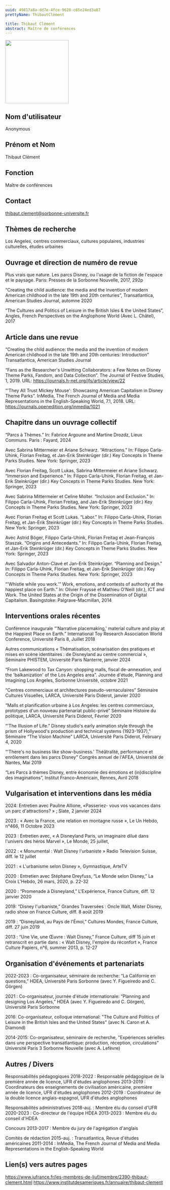 ```yaml
---
uuid: 49817a8a-dd7e-4fce-9628-c65e24ed3a87
prettyName: ThibautClément

title: Thibaut Clément
abstract: Maître de conférences
---
```


<img src="./avatar.webp" width="200px" />

## ﻿Nom d'utilisateur

 Anonymous

## Prénom et Nom

 Thibaut Clément

## Fonction

 Maître de conférences

## Contact

 thibaut.clement@sorbonne-universite.fr

## Thèmes de recherche

 Los Angeles, centres commerciaux, cultures populaires, industries culturelles, études urbaines

## Ouvrage et direction de numéro de revue

 Plus vrais que nature. Les parcs Disney, ou l'usage de la fiction de l'espace et le paysage. Paris: Presses de la Sorbonne Nouvelle, 2017, 292p

“Creating the child audience: the media and the invention of modern American childhood in the late 19th and 20th centuries”, Transatlantica, American Studies Journal, automne 2020

“The Cultures and Politics of Leisure in the British Isles & the United States”, Angles, French Perspectives on the Anglophone World (Avec L. Châtel), 2017

## Article dans une revue

 “Creating the child audience: the media and the invention of modern American childhood in the late 19th and 20th centuries: Introduction” Transatlantica, American Studies Journal

“Fans as the Researcher's Unwitting Collaborators: a Few Notes on Disney Theme Parks, Fandom, and Data Collection”. The Journal of Festive Studies, 1, 2019. URL: https://journals.h-net.org/jfs/article/view/22

“'They All Trust Mickey Mouse': Showcasing American Capitalism in Disney Theme Parks”. InMedia, The French Journal of Media and Media Representations in the English-Speaking World, 7.1, 2018. URL: https://journals.openedition.org/inmedia/1021

## Chapitre dans un ouvrage collectif

 “Parcs à Thèmes.” In: Fabrice Argoune and Martine Drozdz, Lieux Communs. Paris : Fayard, 2024

Avec Sabrina Mittermeier et Ariane Schwarz. “Attractions.” In: Filippo Carla-Uhink, Florian Freitag, et Jan-Erik Steinkrüger (dir.) Key Concepts in Theme Parks Studies. New York: Springer, 2023

Avec Florian Freitag, Scott Lukas, Sabrina Mittermeier et Ariane Schwarz. “Immersion and Experience.”  In: Filippo Carla-Uhink, Florian Freitag, et Jan-Erik Steinkrüger (dir.) Key Concepts in Theme Parks Studies. New York: Springer, 2023

Avec Sabrina Mittermeier et Celine Molter. “Inclusion and Exclusion.”  In: Filippo Carla-Uhink, Florian Freitag, and Jan-Erik Steinkrüger (dir.) Key Concepts in Theme Parks Studies. New York: Springer, 2023

Avec Florian Freitag et Scott Lukas. “Labor.” In: Filippo Carla-Uhink, Florian Freitag, et Jan-Erik Steinkrüger (dir.) Key Concepts in Theme Parks Studies. New York: Springer, 2023

Avec Astrid Böger, Filippo Carla-Uhink, Florian Freitag et Jean-François Staszak. “Origins and Antecedants.” In: Filippo Carla-Uhink, Florian Freitag, et Jan-Erik Steinkrüger (dir.) Key Concepts in Theme Parks Studies. New York: Springer, 2023

Avec Salvador Anton-Clavé et Jan-Erik Steinkrüger. “Planning and Design.” In: Filippo Carla-Uhink, Florian Freitag, et Jan-Erik Steinkrüger (dir.) Key Concepts in Theme Parks Studies. New York: Springer, 2023

“'Whistle while you work.'” Work, emotions, and contests of authority at the happiest place on Earth.” In: Olivier Frayssé et Mathieu O'Neill (dir.), ICT and Work. The United States at the Origin of the Dissemination of Digital Capitalism. Basingstoke: Palgrave-Macmillan, 2014

## Interventions orales récentes

 Conférence inaugurale
“'Narrative placemaking,' material culture and play at the Happiest Place on Earth.” International Toy Research Association World Conference, Université Paris 8, Juillet 2018

Autres communications
« Thématisation, scénarisation des pratiques et mises en scène identitaires : de Disneyland au centre commercial », Séminaire PHISTEM, Université Paris Nanterre, janvier 2024

“From Lakewood to Tax Canyon: shopping malls, fiscal de-annexation, and the 'balkanization' of the Los Angeles area”. Journée d'étude, Planning and Imagining Los Angeles, Sorbonne Université, octobre 2021

“Centres commerciaux et architectures pseudo-vernaculaires” Séminaire Cultures Visuelles, LARCA, Université Paris Diderot, janvier 2020

“Malls et planification urbaine à Los Angeles: les centres commerciaux, prototypes d'un nouveau partenariat public-privé” Séminaire Histoire du politique, LARCA, Université Paris Diderot, Février 2020

“'The Illusion of Life.” Disney studio's early animation style through the prism of Hollywood's production and technical systems (1923-1937),” Séminaire “The Vision Machine” LARCA, Université Paris Diderot, February 4, 2020

“'There's no business like show-business.' Théâtralité, performance et enrôlement dans les parcs Disney” Congrès annuel de l'AFEA, Université de Nantes, Mai 2019

“Les Parcs à thèmes Disney, entre économie des émotions et (in)discipline des imaginations”, Institut Franco-Américain, Rennes, Avril 2018

## Vulgarisation et interventions dans les média

 2024: Entretien avec Pauline Allione, «Passeriez- vous vos vacances dans un parc d'attractions? » ; Slate, 2 janvier 2024

2023 : « Avec la France, une relation en montagne russe », Le Un Hebdo, n°466,
11 Octobre  2023

2023 : Entretien avec, « A Disneyland Paris, un imaginaire dilué dans l'univers des
héros Marvel », Le Monde, 25 juillet,

2022 : « Monumental : Walt Disney l'urbaniste » Radio Television Suisse, diff. le 12 juillet

2021 : « L'urbanisme selon Disney », Gymnastique, ArteTV

2020 : Entretien avec Stéphane Dreyfuss, “Le Monde selon Disney,” La Croix L'Hebdo, 26 mars, 2020, p. 22-32

2020 : “Promenade à Disneyland,” L'Expérience, France Culture, diff. 12 janvier 2020

2019: “Disney l'urbaniste,” Grandes Traversées : Oncle Walt, Mister Disney, radio show on France Culture, diff. 8 août 2019

2019 : “Disneyland, au Pays de l'Émoi,” Cultures Mondes, France Culture, diff.
27 juin 2019

2013 : “Une Vie, une Œuvre : Walt Disney,” France Culture, diff 15 juin et retranscrit en partie dans : « Walt Disney, l'empire du réconfort », France Culture Papiers, n°6, summer 2013, p. 12-27

## Organisation d'événements et partenariats

 2022-2023 : Co-organisateur, séminaire de recherche: “La Californie en questions,” HDEA, Université Paris Sorbonne (avec Y. Figueiredo and C. Görgen)

2021 : Co-organisateur, journée d'étude internationale: “Planning and designing Los Angeles,” HDEA (avec Y. Figueiredo and C. Görgen), Université Paris Sorbonne

2016: Co-organisateur, colloque international: "The Culture and Politics of Leisure in the British Isles and the United States" (avec N. Caron et A. Diamond)

2014-2015: Co-organisateur, séminaire de recherche, "Expériences sérielles dans une perspective transatlantique: production, réception, circulations" Université Paris 3 Sorbonne Nouvelle (avec A. Lefèvre)

## Autres / Divers

 Responsabilités pédagogiques
2018-2022 : Responsable pédagogique de la première année de licence, UFR d'études
anglophones
2013-2019 : Coordinateurs des enseignements de civilisation américaine, première année
de licence, UFR d'études anglophones
2012-2019 : Coordinateur de la double licence anglais-espagnol, UFR d'études
anglophones

Responsabilités administratives
2018-auj. : Membre élu du conseil d'UFR
2020-2023 : Co-directeur de l'équipe HDEA
2013-2023 : Membre élu du conseil d'HDEA

Concours
2013-2017 : Membre du jury de l'agrégation d'anglais

Comités de rédaction
2015-auj. : Transatlantica, Revue d'études américaines
2011-2014 : InMedia, The French Journal of Media and Media Representations in the
English-Speaking World

## Lien(s) vers autres pages

 https://www.iufrance.fr/les-membres-de-liuf/membre/2390-thibaut-clement.html
https://www.institutdesameriques.fr/annuaire/thibaut-clement

